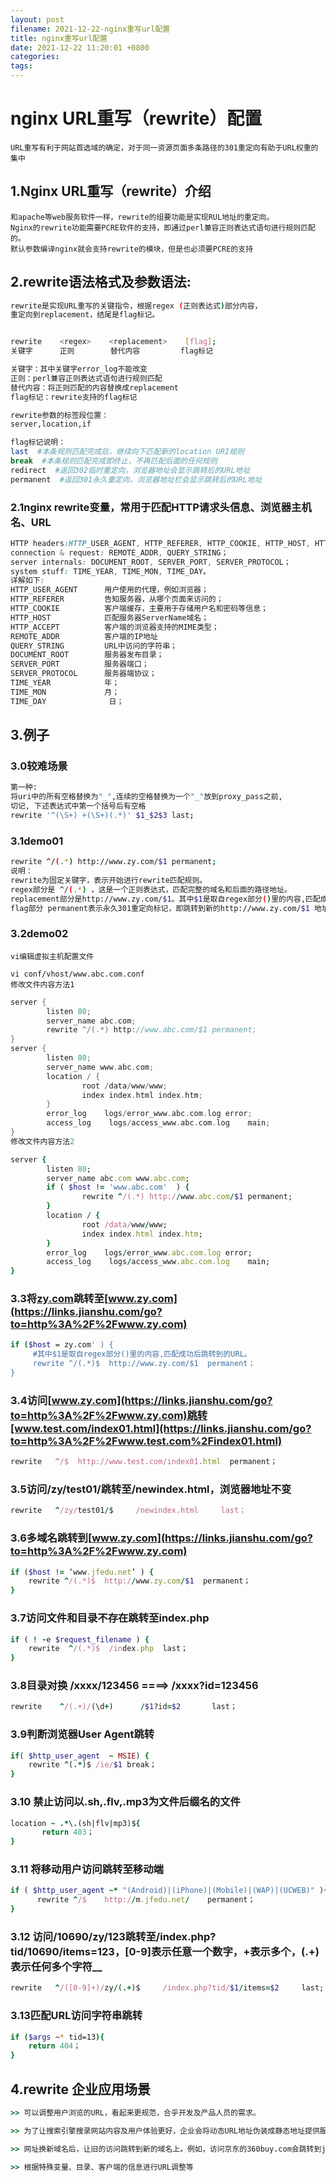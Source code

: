 ```yaml
---
layout: post
filename: 2021-12-22-nginx重写url配置
title: nginx重写url配置
date: 2021-12-22 11:20:01 +0800
categories: 
tags: 
---
```


# nginx URL重写（rewrite）配置

```
URL重写有利于网站首选域的确定，对于同一资源页面多条路径的301重定向有助于URL权重的集中
```

## 1.Nginx URL重写（rewrite）介绍



```undefined
和apache等web服务软件一样，rewrite的组要功能是实现RUL地址的重定向。
Nginx的rewrite功能需要PCRE软件的支持，即通过perl兼容正则表达式语句进行规则匹配的。
默认参数编译nginx就会支持rewrite的模块，但是也必须要PCRE的支持
```

## 2.rewrite语法格式及参数语法:



```bash
rewrite是实现URL重写的关键指令，根据regex (正则表达式)部分内容，
重定向到replacement，结尾是flag标记。


rewrite    <regex>    <replacement>    [flag];
关键字      正则        替代内容         flag标记

关键字：其中关键字error_log不能改变
正则：perl兼容正则表达式语句进行规则匹配
替代内容：将正则匹配的内容替换成replacement
flag标记：rewrite支持的flag标记

rewrite参数的标签段位置：
server,location,if

flag标记说明：
last  #本条规则匹配完成后，继续向下匹配新的location URI规则
break  #本条规则匹配完成即终止，不再匹配后面的任何规则
redirect  #返回302临时重定向，浏览器地址会显示跳转后的URL地址
permanent  #返回301永久重定向，浏览器地址栏会显示跳转后的URL地址
```

### 2.1nginx rewrite变量，常用于匹配HTTP请求头信息、浏览器主机名、URL



```css
HTTP headers:HTTP_USER_AGENT, HTTP_REFERER, HTTP_COOKIE, HTTP_HOST, HTTP_ACCEPT；
connection & request: REMOTE_ADDR, QUERY_STRING；
server internals: DOCUMENT_ROOT, SERVER_PORT, SERVER_PROTOCOL；
system stuff: TIME_YEAR, TIME_MON, TIME_DAY。
详解如下:
HTTP_USER_AGENT      用户使用的代理，例如浏览器；
HTTP_REFERER         告知服务器，从哪个页面来访问的；
HTTP_COOKIE          客户端缓存，主要用于存储用户名和密码等信息；
HTTP_HOST            匹配服务器ServerName域名；
HTTP_ACCEPT          客户端的浏览器支持的MIME类型；      
REMOTE_ADDR          客户端的IP地址
QUERY_STRING         URL中访问的字符串；
DOCUMENT_ROOT        服务器发布目录；
SERVER_PORT          服务器端口；
SERVER_PROTOCOL      服务器端协议；
TIME_YEAR            年；
TIME_MON             月；
TIME_DAY              日；
```

## 3.例子

### 3.0较难场景



```bash
第一种:
将uri中的所有空格替换为"_",连续的空格替换为一个"_"放到proxy_pass之前,
切记, 下述表达式中第一个括号后有空格
rewrite '^(\S+) +(\S+)(.*)' $1_$2$3 last;
```

### 3.1demo01



```bash
rewrite ^/(.*) http://www.zy.com/$1 permanent;
说明：                                        
rewrite为固定关键字，表示开始进行rewrite匹配规则。
regex部分是 ^/(.*) ，这是一个正则表达式，匹配完整的域名和后面的路径地址。
replacement部分是http://www.zy.com/$1。其中$1是取自regex部分()里的内容,匹配成功后跳转到的URL。
flag部分 permanent表示永久301重定向标记，即跳转到新的http://www.zy.com/$1 地址上。
```

### 3.2demo02

```
vi编辑虚拟主机配置文件
```



```undefined
vi conf/vhost/www.abc.com.conf
修改文件内容方法1
```



```cpp
server {
        listen 80;
        server_name abc.com;
        rewrite ^/(.*) http://www.abc.com/$1 permanent;
}
server {
        listen 80;
        server_name www.abc.com;
        location / {
                root /data/www/www;
                index index.html index.htm;
        }
        error_log    logs/error_www.abc.com.log error;
        access_log    logs/access_www.abc.com.log    main;
}
修改文件内容方法2
```



```ruby
server {
        listen 80;
        server_name abc.com www.abc.com;
        if ( $host != 'www.abc.com'  ) {
                rewrite ^/(.*) http://www.abc.com/$1 permanent;
        }
        location / {
                root /data/www/www;
                index index.html index.htm;
        }
        error_log    logs/error_www.abc.com.log error;
        access_log    logs/access_www.abc.com.log    main;
}
```

### 3.3将[zy.com](https://links.jianshu.com/go?to=http%3A%2F%2Fzy.com)跳转至[www.zy.com](https://links.jianshu.com/go?to=http%3A%2F%2Fwww.zy.com)



```bash
if ($host = zy.com' ) {
     #其中$1是取自regex部分()里的内容,匹配成功后跳转到的URL。
     rewrite ^/(.*)$  http://www.zy.com/$1  permanent；
}
```

### 3.4访问[www.zy.com](https://links.jianshu.com/go?to=http%3A%2F%2Fwww.zy.com)跳转[www.test.com/index01.html](https://links.jianshu.com/go?to=http%3A%2F%2Fwww.test.com%2Findex01.html)



```jsx
rewrite   ^/$  http://www.test.com/index01.html  permanent；
```

### 3.5访问/zy/test01/跳转至/newindex.html，浏览器地址不变



```ruby
rewrite   ^/zy/test01/$     /newindex.html     last；
```

### 3.6多域名跳转到[www.zy.com](https://links.jianshu.com/go?to=http%3A%2F%2Fwww.zy.com)



```ruby
if ($host != ‘www.jfedu.net’ ) {
    rewrite ^/(.*)$  http://www.zy.com/$1  permanent；
}
```

### 3.7访问文件和目录不存在跳转至index.php



```ruby
if ( ! -e $request_filename ) {
    rewrite  ^/(.*)$  /index.php  last；
}
```

### 3.8目录对换 /xxxx/123456 ====> /xxxx?id=123456



```ruby
rewrite    ^/(.+)/(\d+)      /$1?id=$2       last；
```

### 3.9判断浏览器User Agent跳转



```ruby
if( $http_user_agent  ~ MSIE) {
    rewrite ^(.*)$ /ie/$1 break；
}
```

### 3.10 禁止访问以.sh,.flv,.mp3为文件后缀名的文件



```ruby
location ~ .*\.(sh|flv|mp3)${
       return 403；
} 
```

### 3.11 将移动用户访问跳转至移动端



```ruby
if ( $http_user_agent ~* "(Android)|(iPhone)|(Mobile)|(WAP)|(UCWEB)" ){
      rewrite ^/$    http://m.jfedu.net/    permanent；
}
```

### 3.12 访问/10690/zy/123跳转至/index.php?tid/10690/items=123，[0-9]表示任意一个数字，+表示多个，(.+)表示任何多个字符__



```ruby
rewrite   ^/([0-9]+)/zy/(.+)$     /index.php?tid/$1/items=$2     last;
```

### 3.13匹配URL访问字符串跳转



```bash
if ($args ~* tid=13){
    return 404；
}
```

## 4.rewrite 企业应用场景



```ruby
>> 可以调整用户浏览的URL，看起来更规范，合乎开发及产品人员的需求。

>> 为了让搜索引擎搜录网站内容及用户体验更好，企业会将动态URL地址伪装成静态地址提供服务。

>> 网址换新域名后，让旧的访问跳转到新的域名上。例如，访问京东的360buy.com会跳转到jd.com

>> 根据特殊变量、目录、客户端的信息进行URL调整等
```